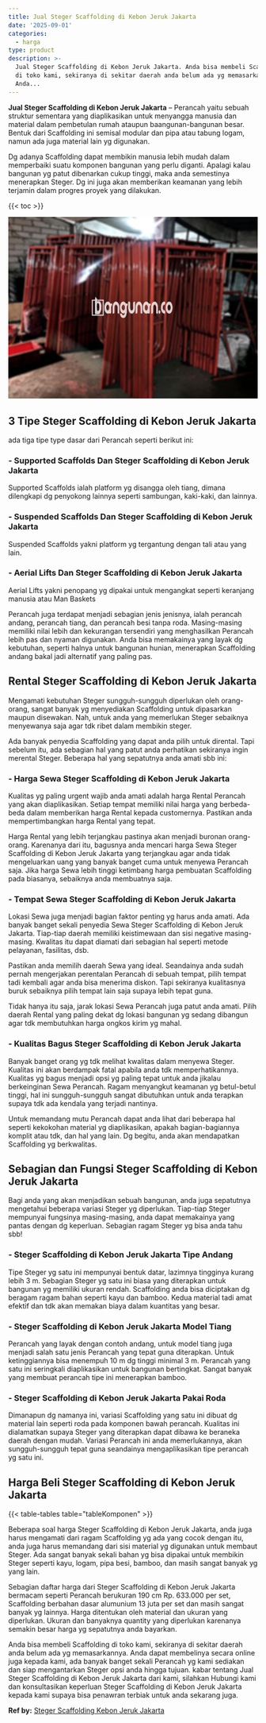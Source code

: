 ```yaml
---
title: Jual Steger Scaffolding di Kebon Jeruk Jakarta
date: '2025-09-01'
categories:
  - harga
type: product
description: >-
  Jual Steger Scaffolding di Kebon Jeruk Jakarta. Anda bisa membeli Scaffolding
  di toko kami, sekiranya di sekitar daerah anda belum ada yg memasarkannya.
  Anda...
---
```


**Jual Steger Scaffolding di Kebon Jeruk Jakarta** – Perancah yaitu sebuah struktur sementara yang diaplikasikan untuk menyangga manusia dan material dalam pembetulan rumah ataupun baangunan-bangunan besar. Bentuk dari Scaffolding ini semisal modular dan pipa atau tabung logam, namun ada juga material lain yg digunakan.

Dg adanya Scaffolding dapat membikin manusia lebih mudah dalam memperbaiki suatu komponen bangunan yang perlu diganti. Apalagi kalau bangunan yg patut dibenarkan cukup tinggi, maka anda semestinya menerapkan Steger. Dg ini juga akan memberikan keamanan yang lebih terjamin dalam progres proyek yang dilakukan.

{{< toc >}}

![Jual Steger Scaffolding di Kebon Jeruk Jakarta](/images/sewa-scaffolding-steger-05.png)

## 3 Tipe Steger Scaffolding di Kebon Jeruk Jakarta

ada tiga tipe type dasar dari Perancah seperti berikut ini:

### \- Supported Scaffolds Dan Steger Scaffolding di Kebon Jeruk Jakarta

Supported Scaffolds ialah platform yg disangga oleh tiang, dimana dilengkapi dg penyokong lainnya seperti sambungan, kaki-kaki, dan lainnya.

### \- Suspended Scaffolds Dan Steger Scaffolding di Kebon Jeruk Jakarta

Suspended Scaffolds yakni platform yg tergantung dengan tali atau yang lain.

### \- Aerial Lifts Dan Steger Scaffolding di Kebon Jeruk Jakarta

Aerial Lifts yakni penopang yg dipakai untuk mengangkat seperti keranjang manusia atau Man Baskets

Perancah juga terdapat menjadi sebagian jenis jenisnya, ialah perancah andang, perancah tiang, dan perancah besi tanpa roda. Masing-masing memiliki nilai lebih dan kekurangan tersendiri yang menghasilkan Perancah lebih pas dan nyaman digunakan. Anda bisa memakainya yang layak dg kebutuhan, seperti halnya untuk bangunan hunian, menerapkan Scaffolding andang bakal jadi alternatif yang paling pas.

## Rental Steger Scaffolding di Kebon Jeruk Jakarta

Mengamati kebutuhan Steger sungguh-sungguh diperlukan oleh orang-orang, sangat banyak yg menyediakan Scaffolding untuk dipasarkan maupun disewakan. Nah, untuk anda yang memerlukan Steger sebaiknya menyewanya saja agar tdk ribet dalam membikin steger.

Ada banyak penyedia Scaffolding yang dapat anda pilih untuk dirental. Tapi sebelum itu, ada sebagian hal yang patut anda perhatikan sekiranya ingin merental Steger. Beberapa hal yang sepatutnya anda amati sbb ini:

### \- Harga Sewa Steger Scaffolding di Kebon Jeruk Jakarta

Kualitas yg paling urgent wajib anda amati adalah harga Rental Perancah yang akan diaplikasikan. Setiap tempat memiliki nilai harga yang berbeda-beda dalam memberikan harga Rental kepada customernya. Pastikan anda mempertimbangkan harga Rental yang tepat.

Harga Rental yang lebih terjangkau pastinya akan menjadi buronan orang-orang. Karenanya dari itu, bagusnya anda mencari harga Sewa Steger Scaffolding di Kebon Jeruk Jakarta yang terjangkau agar anda tidak mengeluarkan uang yang banyak banget cuma untuk menyewa Perancah saja. Jika harga Sewa lebih tinggi ketimbang harga pembuatan Scaffolding pada biasanya, sebaiknya anda membuatnya saja.

### \- Tempat Sewa Steger Scaffolding di Kebon Jeruk Jakarta

Lokasi Sewa juga menjadi bagian faktor penting yg harus anda amati. Ada banyak banget sekali penyedia Sewa Steger Scaffolding di Kebon Jeruk Jakarta. Tiap-tiap daerah memiliki keistimewaan dan sisi negative masing-masing. Kwalitas itu dapat diamati dari sebagian hal seperti metode pelayanan, fasilitas, dsb.

Pastikan anda memilih daerah Sewa yang ideal. Seandainya anda sudah pernah mengerjakan perentalan Perancah di sebuah tempat, pilih tempat tadi kembali agar anda bisa menerima diskon. Tapi sekiranya kualitasnya buruk sebaiknya pilih tempat lain saja supaya lebih tepat guna.

Tidak hanya itu saja, jarak lokasi Sewa Perancah juga patut anda amati. Pilih daerah Rental yang paling dekat dg lokasi bangunan yg sedang dibangun agar tdk membutuhkan harga ongkos kirim yg mahal.

### \- Kualitas Bagus Steger Scaffolding di Kebon Jeruk Jakarta

Banyak banget orang yg tdk melihat kwalitas dalam menyewa Steger. Kualitas ini akan berdampak fatal apabila anda tdk memperhatikannya. Kualitas yg bagus menjadi opsi yg paling tepat untuk anda jikalau berkeinginan Sewa Perancah. Ragam menyangkut keamanan yg betul-betul tinggi, hal ini sungguh-sungguh sangat dibutuhkan untuk anda terapkan supaya tdk ada kendala yang terjadi nantinya.

Untuk memandang mutu Perancah dapat anda lihat dari beberapa hal seperti kekokohan material yg diaplikasikan, apakah bagian-bagiannya komplit atau tdk, dan hal yang lain. Dg begitu, anda akan mendapatkan Scaffolding yg berkwalitas.

## Sebagian dan Fungsi Steger Scaffolding di Kebon Jeruk Jakarta

Bagi anda yang akan menjadikan sebuah bangunan, anda juga sepatutnya mengetahui beberapa variasi Steger yg diperlukan. Tiap-tiap Steger mempunyai fungsinya masing-masing, anda dapat memakainya yang pantas dengan dg keperluan. Sebagian ragam Steger yg bisa anda tahu sbb!

### \- Steger Scaffolding di Kebon Jeruk Jakarta Tipe Andang

Tipe Steger yg satu ini mempunyai bentuk datar, lazimnya tingginya kurang lebih 3 m. Sebagian Steger yg satu ini biasa yang diterapkan untuk bangunan yg memiliki ukuran rendah. Scaffolding anda bisa diciptakan dg beragam ragam bahan seperti kayu dan bamboo. Kedua material tadi amat efektif dan tdk akan memakan biaya dalam kuantitas yang besar.

### \- Steger Scaffolding di Kebon Jeruk Jakarta Model Tiang

Perancah yang layak dengan contoh andang, untuk model tiang juga menjadi salah satu jenis Perancah yang tepat guna diterapkan. Untuk ketinggiannya bisa menempuh 10 m dg tinggi minimal 3 m. Perancah yang satu ini seringkali diaplikasikan untuk bangunan bertingkat. Sangat banyak yang membuat perancah tipe ini menerapkan bamboo.

### \- Steger Scaffolding di Kebon Jeruk Jakarta Pakai Roda

Dimanapun dg namanya ini, variasi Scaffolding yang satu ini dibuat dg material lain seperti roda pada komponen bawah perancah. Kualitas ini dialamatkan supaya Steger yang diterapkan dapat dibawa ke beraneka daerah dengan mudah. Variasi Perancah ini anda memerlukannya, akan sungguh-sungguh tepat guna seandainya mengaplikasikan tipe perancah yg satu ini.

## Harga Beli Steger Scaffolding di Kebon Jeruk Jakarta

{{< table-tables table="tableKomponen" >}}

Beberapa soal harga Steger Scaffolding di Kebon Jeruk Jakarta, anda juga harus mengamati dari ragam Scaffolding yg ada yang cocok dengan itu, anda juga harus memandang dari sisi material yg digunakan untuk membaut Steger. Ada sangat banyak sekali bahan yg bisa dipakai untuk membikin Steger seperti kayu, logam, pipa besi, bamboo, dan masih sangat banyak yg yang lain.

Sebagian daftar harga dari Steger Scaffolding di Kebon Jeruk Jakarta bermacam seperti Perancah berukuran 190 cm Rp. 633.000 per set, Scaffolding berbahan dasar alumunium 13 juta per set dan masih sangat banyak yg lainnya. Harga ditentukan oleh material dan ukuran yang diperlukan. Ukuran dan banyaknya quantity yang diperlukan karenanya semakin besar harga yg sepatutnya anda bayarkan.

Anda bisa membeli Scaffolding di toko kami, sekiranya di sekitar daerah anda belum ada yg memasarkannya. Anda dapat membelinya secara online juga kepada kami, ada banyak banget sekali Perancah yg kami sediakan dan siap mengantarkan Steger opsi anda hingga tujuan. kabar tentang Jual Steger Scaffolding di Kebon Jeruk Jakarta dari kami, silahkan Hubungi kami dan konsultasikan keperluan Steger Scaffolding di Kebon Jeruk Jakarta kepada kami supaya bisa penawran terbiak untuk anda sekarang juga.

**Ref by:** [Steger Scaffolding Kebon Jeruk Jakarta](https://id.wikipedia.org/wiki/Steger)
